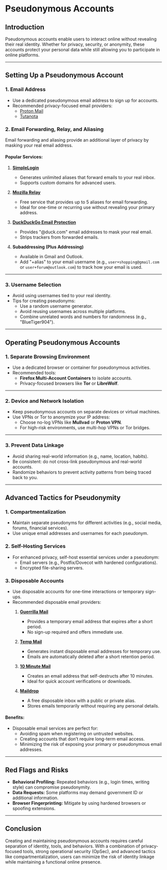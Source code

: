 # Pseudonymous Accounts

## Introduction
Pseudonymous accounts enable users to interact online without revealing their real identity. Whether for privacy, security, or anonymity, these accounts protect your personal data while still allowing you to participate in online platforms.

---

## Setting Up a Pseudonymous Account

### 1. **Email Address**
- Use a dedicated pseudonymous email address to sign up for accounts.
- Recommended privacy-focused email providers:
  - [Proton Mail](https://proton.me/)
  - [Tutanota](https://tutanota.com/)

### 2. **Email Forwarding, Relay, and Aliasing**
Email forwarding and aliasing provide an additional layer of privacy by masking your real email address.

#### Popular Services:
1. **[SimpleLogin](https://simplelogin.io/)**  
   - Generates unlimited aliases that forward emails to your real inbox.
   - Supports custom domains for advanced users.

2. **[Mozilla Relay](https://relay.firefox.com/)**  
   - Free service that provides up to 5 aliases for email forwarding.  
   - Ideal for one-time or recurring use without revealing your primary address.

3. **[DuckDuckGo Email Protection](https://duckduckgo.com/email/)**  
   - Provides "@duck.com" email addresses to mask your real email.  
   - Strips trackers from forwarded emails.

4. **Subaddressing (Plus Addressing)**  
   - Available in Gmail and Outlook.  
   - Add "+alias" to your email username (e.g., `user+shopping@gmail.com` or `user+forum@outlook.com`) to track how your email is used.

---

### 3. **Username Selection**
- Avoid using usernames tied to your real identity.
- Tips for creating pseudonyms:
  - Use a random username generator.
  - Avoid reusing usernames across multiple platforms.
  - Combine unrelated words and numbers for randomness (e.g., "BlueTiger904").

---

## Operating Pseudonymous Accounts

### 1. **Separate Browsing Environment**
- Use a dedicated browser or container for pseudonymous activities.
- Recommended tools:
  - **Firefox Multi-Account Containers** to isolate accounts.
  - Privacy-focused browsers like **Tor** or **LibreWolf**.

---

### 2. **Device and Network Isolation**
- Keep pseudonymous accounts on separate devices or virtual machines.
- Use VPNs or Tor to anonymize your IP address:
  - Choose no-log VPNs like **Mullvad** or **Proton VPN**.
  - For high-risk environments, use multi-hop VPNs or Tor bridges.

---

### 3. **Prevent Data Linkage**
- Avoid sharing real-world information (e.g., name, location, habits).
- Be consistent: do not cross-link pseudonymous and real-world accounts.
- Randomize behaviors to prevent activity patterns from being traced back to you.

---

## Advanced Tactics for Pseudonymity

### 1. **Compartmentalization**
- Maintain separate pseudonyms for different activities (e.g., social media, forums, financial services).
- Use unique email addresses and usernames for each pseudonym.

### 2. **Self-Hosting Services**
- For enhanced privacy, self-host essential services under a pseudonym:
  - Email servers (e.g., Postfix/Dovecot with hardened configurations).
  - Encrypted file-sharing servers.

### 3. **Disposable Accounts**
- Use disposable accounts for one-time interactions or temporary sign-ups.
- Recommended disposable email providers:
  1. **[Guerrilla Mail](https://www.guerrillamail.com/)**  
     - Provides a temporary email address that expires after a short period.  
     - No sign-up required and offers immediate use.

  2. **[Temp Mail](https://temp-mail.org/)**  
     - Generates instant disposable email addresses for temporary use.  
     - Emails are automatically deleted after a short retention period.

  3. **[10 Minute Mail](https://10minutemail.com/)**  
     - Creates an email address that self-destructs after 10 minutes.  
     - Ideal for quick account verifications or downloads.

  4. **[Maildrop](https://maildrop.cc/)**  
     - A free disposable inbox with a public or private alias.  
     - Stores emails temporarily without requiring any personal details.

#### Benefits:
- Disposable email services are perfect for:
  - Avoiding spam when registering on untrusted websites.
  - Creating accounts that don’t require long-term email access.
  - Minimizing the risk of exposing your primary or pseudonymous email addresses.

---

## Red Flags and Risks
- **Behavioral Profiling:** Repeated behaviors (e.g., login times, writing style) can compromise pseudonymity.
- **Data Requests:** Some platforms may demand government ID or additional information.
- **Browser Fingerprinting:** Mitigate by using hardened browsers or spoofing extensions.

---

## Conclusion
Creating and maintaining pseudonymous accounts requires careful separation of identity, tools, and behaviors. With a combination of privacy-focused tools, strong operational security (OpSec), and advanced tactics like compartmentalization, users can minimize the risk of identity linkage while maintaining a functional online presence.
